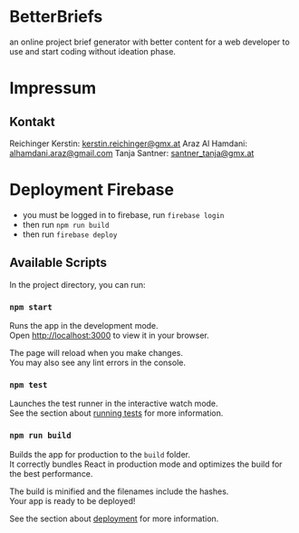 # BetterBriefs

an online project brief generator with better content for a web developer to use and start coding without ideation phase.

# Impressum

## Kontakt

Reichinger Kerstin: kerstin.reichinger@gmx.at
Araz Al Hamdani: alhamdani.araz@gmail.com
Tanja Santner: santner_tanja@gmx.at

# Deployment Firebase

- you must be logged in to firebase, run `firebase login`
- then run `npm run build`
- then run `firebase deploy`

## Available Scripts

In the project directory, you can run:

### `npm start`

Runs the app in the development mode.\
Open [http://localhost:3000](http://localhost:3000) to view it in your browser.

The page will reload when you make changes.\
You may also see any lint errors in the console.

### `npm test`

Launches the test runner in the interactive watch mode.\
See the section about [running tests](https://facebook.github.io/create-react-app/docs/running-tests) for more information.

### `npm run build`

Builds the app for production to the `build` folder.\
It correctly bundles React in production mode and optimizes the build for the best performance.

The build is minified and the filenames include the hashes.\
Your app is ready to be deployed!

See the section about [deployment](https://facebook.github.io/create-react-app/docs/deployment) for more information.
